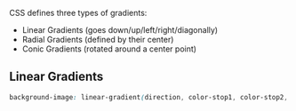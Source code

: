 

CSS defines three types of gradients:
* Linear Gradients (goes down/up/left/right/diagonally)
* Radial Gradients (defined by their center)
* Conic Gradients (rotated around a center point)

## Linear Gradients
```css
background-image: linear-gradient(direction, color-stop1, color-stop2, ...);
```

